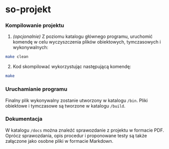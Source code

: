 # so-projekt

### **Kompilowanie projektu**
1. *(opcjonalnie)* Z poziomu katalogu głównego programu, uruchomić komendę w celu wyczyszczenia plików obiektowych, tymczasowych i wykonywalnych:
```bash
make clean
```

2. Kod skompilować wykorzystując następującą komendę:
```bash
make
```

### **Uruchamianie programu**
Finalny plik wykonywalny zostanie utworzony w katalogu `/bin`. Pliki obiektowe i tymczasowe są tworzone w katalogu `/build`.

### **Dokumentacja**
W katalogu `/docs` można znaleźć sprawozdanie z projektu w formacie PDF. Oprócz sprawozdania, opis procedur i proponowane testy są także załączone jako osobne pliki w formacie Markdown.